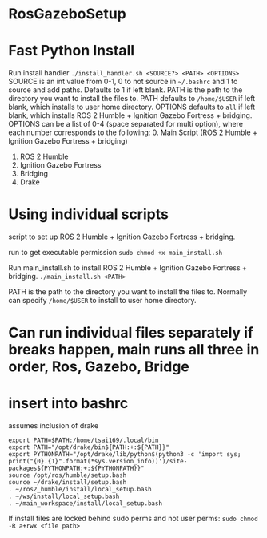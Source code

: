 # RosGazeboSetup

# Fast Python Install
Run install handler
`./install_handler.sh <SOURCE?> <PATH> <OPTIONS>`
SOURCE is an int value from 0-1, 0 to not source in `~/.bashrc` and 1 to source and add paths. Defaults to 1 if left blank.
PATH is the path to the directory you want to install the files to.
PATH defaults to `/home/$USER` if left blank, which installs to user home directory.
OPTIONS defaults to `all` if left blank, which installs ROS 2 Humble + Ignition Gazebo Fortress + bridging.
OPTIONS can be a list of 0-4 (space separated for multi option), where each number corresponds to the following:
0. Main Script (ROS 2 Humble + Ignition Gazebo Fortress + bridging)
1. ROS 2 Humble
2. Ignition Gazebo Fortress
3. Bridging
4. Drake




# Using individual scripts
script to set up ROS 2 Humble + Ignition Gazebo Fortress + bridging. 

run to get executable permission
`sudo chmod +x main_install.sh`

Run main_install.sh to install ROS 2 Humble + Ignition Gazebo Fortress + bridging.
`./main_install.sh <PATH>`

PATH is the path to the directory you want to install the files to.
Normally can specify `/home/$USER` to install to user home directory.

# Can run individual files separately if breaks happen, main runs all three in order, Ros, Gazebo, Bridge


# insert into bashrc

assumes inclusion of drake
```
export PATH=$PATH:/home/tsai169/.local/bin
export PATH="/opt/drake/bin${PATH:+:${PATH}}"
export PYTHONPATH="/opt/drake/lib/python$(python3 -c 'import sys; print("{0}.{1}".format(*sys.version_info))')/site-packages${PYTHONPATH:+:${PYTHONPATH}}"
source /opt/ros/humble/setup.bash
source ~/drake/install/setup.bash
. ~/ros2_humble/install/local_setup.bash
. ~/ws/install/local_setup.bash
. ~/main_workspace/install/local_setup.bash
```

If install files are locked behind sudo perms and not user perms:
`sudo chmod -R a+rwx <file path>`